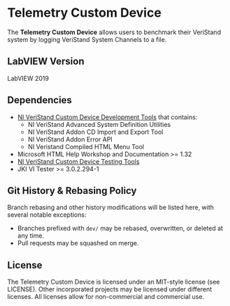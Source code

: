 # Telemetry Custom Device

The **Telemetry Custom Device** allows users to benchmark their VeriStand system by logging VeriStand System Channels to a file.

## LabVIEW Version

LabVIEW 2019

## Dependencies

- [NI VeriStand Custom Device Development Tools](https://github.com/ni/niveristand-custom-device-development-tools/releases) that contains:
   - NI VeriStand Advanced System Definition Utilities
   - NI VeriStand Addon CD Import and Export Tool
   - NI VeriStand Addon Error API
   - NI Veristand Compiled HTML Menu Tool
- Microsoft HTML Help Workshop and Documentation >= 1.32
- [NI VeriStand Custom Device Testing Tools](https://github.com/ni/niveristand-custom-device-testing-tools)
- JKI VI Tester >= 3.0.2.294-1

## Git History & Rebasing Policy

Branch rebasing and other history modifications will be listed here, with several notable exceptions:
- Branches prefixed with `dev/` may be rebased, overwritten, or deleted at any time.
- Pull requests may be squashed on merge.

## License

The Telemetry Custom Device is licensed under an MIT-style license (see LICENSE). Other incorporated projects may be licensed under different licenses. All licenses allow for non-commercial and commercial use.
